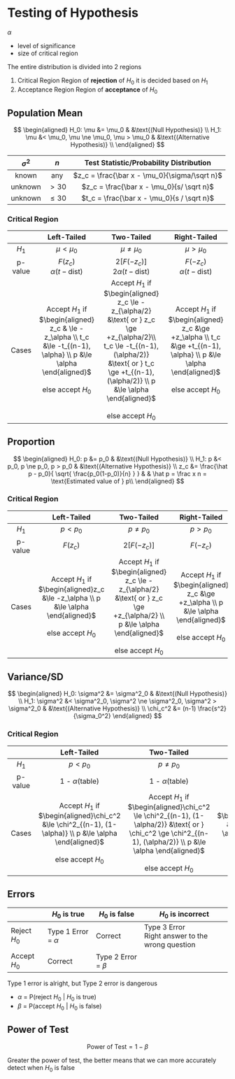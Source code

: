 # Testing of Hypothesis

$\alpha$

- level of significance
- size of critical region

The entire distribution is divided into 2 regions

1. Critical Region
   Region of **rejection** of $H_0$
   it is decided based on $H_1$
2. Acceptance Region
   Region of **acceptance** of $H_0$

## Population Mean

$$
\begin{aligned}
H_0: \mu &= \mu_0 & &\text{(Null Hypothesis)} \\
H_1: \mu &< \mu_0, \mu \ne \mu_0, \mu > \mu_0 & &\text{(Alternative Hypothesis)} \\
\end{aligned}
$$

| $\sigma^2$ |   $n$    |    Test Statistic/Probability Distribution     |
| :--------: | :------: | :--------------------------------------------: |
|   known    |   any    | $z_c = \frac{\bar x - \mu_0}{\sigma/\sqrt n}$ |
|  unknown   |  $>30$   |  $z_c = \frac{\bar x - \mu_0}{s/ \sqrt n}$   |
|  unknown   | $\le 30$ |  $t_c = \frac{\bar x - \mu_0}{s / \sqrt n}$  |

### Critical Region

|         |                         Left-Tailed                          |                          Two-Tailed                          |                         Right-Tailed                         |
| :-----: | :----------------------------------------------------------: | :----------------------------------------------------------: | :----------------------------------------------------------: |
|  $H_1$  |                        $\mu < \mu_0$                         |                       $\mu \ne \mu_0$                        |                        $\mu > \mu_0$                         |
| p-value |              $F(z_c)$ <br /> $\alpha(t-\text{dist})$               |           $2[ F(-z_c) ]$ <br /> $2 \alpha(t-\text{dist})$           |              $F(-z_c)$ <br /> $\alpha(t-\text{dist})$              |
|  Cases  | Accept $H_1$ if <br />$\begin{aligned} z_c & \le -z_\alpha \\ t_c &\le -t_{(n-1), \alpha} \\ p &\le \alpha \end{aligned}$<br /><br />else accept $H_0$ | Accept $H_1$ if <br />$\begin{aligned} z_c \le -z_{\alpha/2} &\text{ or } z_c \ge +z_{\alpha/2}\\ t_c \le -t_{(n-1), (\alpha/2)} &\text{ or } t_c \ge +t_{(n-1), (\alpha/2)} \\ p &\le \alpha \end{aligned}$<br /><br />else accept $H_0$ | Accept $H_1$ if <br />$\begin{aligned} z_c &\ge +z_\alpha \\ t_c &\ge +t_{(n-1), \alpha} \\ p &\le \alpha \end{aligned}$<br /><br />else accept $H_0$ |

## Proportion

$$
\begin{aligned}
H_0: p &= p_0 & &\text{(Null Hypothesis)} \\
H_1: p &< p_0, p \ne p_0, p > p_0 & &\text{(Alternative Hypothesis)} \\
z_c &= \frac{\hat p - p_0}{
	\sqrt{ \frac{p_0(1-p_0)}{n} }
} & & \hat p = \frac x n = \text{Estimated value of } p\\
\end{aligned}
$$

### Critical Region

|         |                         Left-Tailed                          |                          Two-Tailed                          |                         Right-Tailed                         |
| :-----: | :----------------------------------------------------------: | :----------------------------------------------------------: | :----------------------------------------------------------: |
|  $H_1$  |                          $p < p_0$                           |                         $p \ne p_0$                          |                          $p > p_0$                           |
| p-value |                           $F(z_c)$                           |                        $2[ F(-z_c) ]$                        |                          $F(-z_c)$                           |
|  Cases  | Accept $H_1$ if <br />$\begin{aligned}z_c &\le -z_\alpha \\ p &\le \alpha \end{aligned}$<br /><br />else accept $H_0$ | Accept $H_1$ if <br />$\begin{aligned} z_c \le -z_{\alpha/2} &\text{ or } z_c \ge +z_{\alpha/2} \\ p &\le \alpha \end{aligned}$<br /><br />else accept $H_0$ | Accept $H_1$ if <br />$\begin{aligned} z_c &\ge +z_\alpha \\ p &\le \alpha \end{aligned}$<br /><br />else accept $H_0$ |

## Variance/SD

$$
\begin{aligned}
H_0: \sigma^2 &= \sigma^2_0 & &\text{(Null Hypothesis)} \\
H_1: \sigma^2 &< \sigma^2_0, \sigma^2 \ne \sigma^2_0, \sigma^2 > \sigma^2_0 & &\text{(Alternative Hypothesis)} \\
\chi_c^2 &= (n-1) \frac{s^2}{\sigma_0^2}
\end{aligned}
$$

### Critical Region

|         |                         Left-Tailed                          |                          Two-Tailed                          |                         Right-Tailed                         |
| :-----: | :----------------------------------------------------------: | :----------------------------------------------------------: | :----------------------------------------------------------: |
|  $H_1$  |                          $p < p_0$                           |                         $p \ne p_0$                          |                          $p > p_0$                           |
| p-value |                     1 - $\alpha$(table)                      |                     1 - $\alpha$(table)                      |                     1 - $\alpha$(table)                      |
|  Cases  | Accept $H_1$ if <br />$\begin{aligned}\chi_c^2 &\le \chi^2_{(n-1), (1-\alpha)}  \\ p &\le \alpha \end{aligned}$<br /><br />else accept $H_0$ | Accept $H_1$ if <br />$\begin{aligned}\chi_c^2 \le \chi^2_{(n-1), (1-\alpha/2)} &\text{ or } \chi_c^2 \ge \chi^2_{(n-1), (\alpha/2)} \\ p &\le \alpha \end{aligned}$<br /><br />else accept $H_0$ | Accept $H_1$ if <br />$\begin{aligned}\chi_c^2 &\ge \chi^2_{(n-1), \alpha}  \\ p &\le \alpha \end{aligned}$<br /><br />else accept $H_0$ |

## Errors

|              | $H_0$ is true           | $H_0$ is false         | $H_0$ is incorrect                                   |
| ------------ | ----------------------- | ---------------------- | ---------------------------------------------------- |
| Reject $H_0$ | Type 1 Error = $\alpha$ | Correct                | Type 3 Error<br />Right answer to the wrong question |
| Accept $H_0$ | Correct                 | Type 2 Error = $\beta$ |                                                      |

Type 1 error is alright, but Type 2 error is dangerous

- $\alpha$ = P(reject $H_0$ | $H_0$ is true)
- $\beta$ = P(accept $H_0$ | $H_0$ is false)

## Power of Test

$$
\text{Power of Test} = 1 - \beta
$$

Greater the power of test, the better
means that we can more accurately detect when $H_0$ is false
